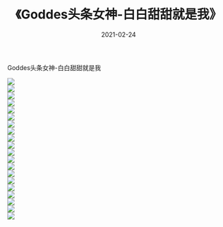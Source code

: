 ﻿---
layout: post
title:  《Goddes头条女神-白白甜甜就是我》
date:   2021-02-24
img: http://img.660000.xyz/Sharelink/网络美图/2021/Goddes头条女神-白白甜甜就是我/000.jpg
categories: [美女, 清纯, 唯美]
---

Goddes头条女神-白白甜甜就是我

  ![](http://img.660000.xyz/Sharelink/网络美图/2021/Goddes头条女神-白白甜甜就是我/001.jpg) <br> ![](http://img.660000.xyz/Sharelink/网络美图/2021/Goddes头条女神-白白甜甜就是我/002.jpg) <br> ![](http://img.660000.xyz/Sharelink/网络美图/2021/Goddes头条女神-白白甜甜就是我/003.jpg) <br> ![](http://img.660000.xyz/Sharelink/网络美图/2021/Goddes头条女神-白白甜甜就是我/004.jpg) <br> ![](http://img.660000.xyz/Sharelink/网络美图/2021/Goddes头条女神-白白甜甜就是我/005.jpg) <br> ![](http://img.660000.xyz/Sharelink/网络美图/2021/Goddes头条女神-白白甜甜就是我/006.jpg) <br> ![](http://img.660000.xyz/Sharelink/网络美图/2021/Goddes头条女神-白白甜甜就是我/007.jpg) <br> ![](http://img.660000.xyz/Sharelink/网络美图/2021/Goddes头条女神-白白甜甜就是我/008.jpg) <br> ![](http://img.660000.xyz/Sharelink/网络美图/2021/Goddes头条女神-白白甜甜就是我/009.jpg) <br> ![](http://img.660000.xyz/Sharelink/网络美图/2021/Goddes头条女神-白白甜甜就是我/010.jpg) <br> ![](http://img.660000.xyz/Sharelink/网络美图/2021/Goddes头条女神-白白甜甜就是我/011.jpg) <br> ![](http://img.660000.xyz/Sharelink/网络美图/2021/Goddes头条女神-白白甜甜就是我/012.jpg) <br> ![](http://img.660000.xyz/Sharelink/网络美图/2021/Goddes头条女神-白白甜甜就是我/013.jpg) <br> ![](http://img.660000.xyz/Sharelink/网络美图/2021/Goddes头条女神-白白甜甜就是我/014.jpg) <br> ![](http://img.660000.xyz/Sharelink/网络美图/2021/Goddes头条女神-白白甜甜就是我/015.jpg) <br> ![](http://img.660000.xyz/Sharelink/网络美图/2021/Goddes头条女神-白白甜甜就是我/016.jpg) <br> ![](http://img.660000.xyz/Sharelink/网络美图/2021/Goddes头条女神-白白甜甜就是我/017.jpg) <br> ![](http://img.660000.xyz/Sharelink/网络美图/2021/Goddes头条女神-白白甜甜就是我/018.jpg) <br> ![](http://img.660000.xyz/Sharelink/网络美图/2021/Goddes头条女神-白白甜甜就是我/019.jpg) <br> ![](http://img.660000.xyz/Sharelink/网络美图/2021/Goddes头条女神-白白甜甜就是我/020.jpg) <br>